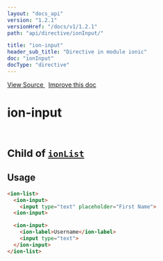```yaml
---
layout: "docs_api"
version: "1.2.1"
versionHref: "/docs/v1/1.2.1"
path: "api/directive/ionInput/"

title: "ion-input"
header_sub_title: "Directive in module ionic"
doc: "ionInput"
docType: "directive"
---
```


<div class="improve-docs">
<a href='https://github.com/driftyco/ionic-v1/blob/master/js/angular/directive/input.js#L1'>
View Source
</a>
&nbsp;
<a href='http://github.com/driftyco/ionic/edit/1.x/js/angular/directive/input.js#L1'>
Improve this doc
</a>
</div>




<h1 class="api-title">

ion-input


<br />
<small>
Child of <a href="/docs/v1/api/directive/ionList/"><code>ionList</code></a>
</small>


</h1>















<h2 id="usage">Usage</h2>

```html
<ion-list>
  <ion-input>
    <input type="text" placeholder="First Name">
  <ion-input>

  <ion-input>
    <ion-label>Username</ion-label>
    <input type="text">
  </ion-input>
</ion-list>
```









